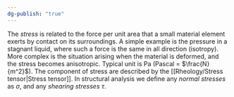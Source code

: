 ```yaml
---
dg-publish: "true"
---
```

The *stress* is related to the force per unit area that a small material element exerts by contact on its surroundings. A simple example is the pressure in a stagnant liquid, where such a force is the same in all direction (isotropy). More complex is the situation arising when the material is deformed, and the stress becomes anisotropic. Typical unit is Pa (Pascal = $\frac{N}{m^2}$).
The component of stress are described by the [[Rheology/Stress tensor|Stress tensor]].
In structural analysis we define any *normal stresses* as $\sigma$, and any *shearing stresses* $\tau$.